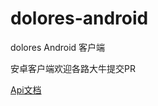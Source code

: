# dolores-android
dolores Android 客户端

安卓客户端欢迎各路大牛提交PR

[Api文档](https://github.com/DoloresTeam/dolores-server/blob/master/api_doc.md)
